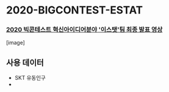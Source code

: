 # 2020-BIGCONTEST-ESTAT

### [2020 빅콘테스트 혁신아이디어분야 '이스탯'팀 최종 발표 영상][presentation-link]
[presentation-link]: https://youtu.be/32Y5Vtngc-Y?t=5131


[image]

## 사용 데이터
- SKT 유동인구
- 
